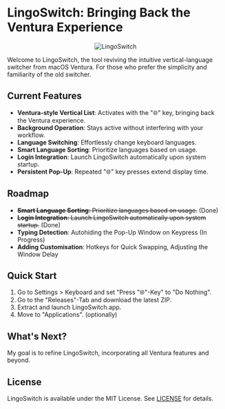 # LingoSwitch: Bringing Back the Ventura Experience

<p align="center">
  <img src="https://s6.gifyu.com/images/S8iPn.gif" alt="LingoSwitch" width="auto" height="auto">
</p>

Welcome to LingoSwitch, the tool reviving the intuitive vertical-language switcher from macOS Ventura. For those who prefer the simplicity and familiarity of the old switcher.

## Current Features

- **Ventura-style Vertical List**: Activates with the "🌐" key, bringing back the Ventura experience.
- **Background Operation**: Stays active without interfering with your workflow.
- **Language Switching**: Effortlessly change keyboard languages.
- **Smart Language Sorting**: Prioritize languages based on usage.
- **Login Integration**: Launch LingoSwitch automatically upon system startup.
- **Persistent Pop-Up**: Repeated "🌐" key presses extend display time.

## Roadmap

- ~~**Smart Language Sorting**: Prioritize languages based on usage.~~ (Done)
- ~~**Login Integration**: Launch LingoSwitch automatically upon system startup.~~ (Done)
- **Typing Detection**: Autohiding the Pop-Up Window on Keypress (In Progress)
- **Adding Customisation**: Hotkeys for Quick Swapping, Adjusting the Window Delay

## Quick Start

1. Go to Settings > Keyboard and set "Press "🌐"-Key" to "Do Nothing".
2. Go to the "Releases"-Tab and download the latest ZIP.
3. Extract and launch LingoSwitch.app.
4. Move to "Applications". (optionally)

## What's Next?

My goal is to refine LingoSwitch, incorporating all Ventura features and beyond.

## License
LingoSwitch is available under the MIT License. See [LICENSE](LICENSE) for details.
